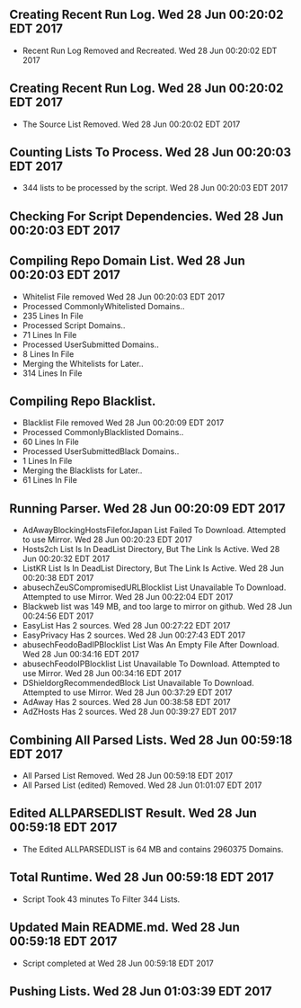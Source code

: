 ## Creating Recent Run Log. Wed 28 Jun 00:20:02 EDT 2017
* Recent Run Log Removed and Recreated. Wed 28 Jun 00:20:02 EDT 2017
## Creating Recent Run Log. Wed 28 Jun 00:20:02 EDT 2017

* The Source List Removed. Wed 28 Jun 00:20:02 EDT 2017
## Counting Lists To Process. Wed 28 Jun 00:20:03 EDT 2017
* 	344 lists to be processed by the script. Wed 28 Jun 00:20:03 EDT 2017

## Checking For Script Dependencies. Wed 28 Jun 00:20:03 EDT 2017

## Compiling Repo Domain List. Wed 28 Jun 00:20:03 EDT 2017
* Whitelist File removed Wed 28 Jun 00:20:03 EDT 2017
* Processed CommonlyWhitelisted Domains..
* 	235 Lines In File
* Processed Script Domains..
* 	71 Lines In File
* Processed UserSubmitted Domains..
* 	8 Lines In File
* Merging the Whitelists for Later..
* 	314 Lines In File
## Compiling Repo Blacklist.
* Blacklist File removed Wed 28 Jun 00:20:09 EDT 2017
* Processed CommonlyBlacklisted Domains..
* 	60 Lines In File
* Processed UserSubmittedBlack Domains..
* 	1 Lines In File
* Merging the Blacklists for Later..
* 	61 Lines In File

## Running Parser. Wed 28 Jun 00:20:09 EDT 2017
* AdAwayBlockingHostsFileforJapan List Failed To Download. Attempted to use Mirror. Wed 28 Jun 00:20:23 EDT 2017
* Hosts2ch List Is In DeadList Directory, But The Link Is Active. Wed 28 Jun 00:20:32 EDT 2017
* ListKR List Is In DeadList Directory, But The Link Is Active. Wed 28 Jun 00:20:38 EDT 2017
* abusechZeuSCompromisedURLBlocklist List Unavailable To Download. Attempted to use Mirror. Wed 28 Jun 00:22:04 EDT 2017
* Blackweb list was 149 MB, and too large to mirror on github. Wed 28 Jun 00:24:56 EDT 2017
* EasyList Has 2 sources. Wed 28 Jun 00:27:22 EDT 2017
* EasyPrivacy Has 2 sources. Wed 28 Jun 00:27:43 EDT 2017
* abusechFeodoBadIPBlocklist List Was An Empty File After Download. Wed 28 Jun 00:34:16 EDT 2017
* abusechFeodoIPBlocklist List Unavailable To Download. Attempted to use Mirror. Wed 28 Jun 00:34:16 EDT 2017
* DShieldorgRecommendedBlock List Unavailable To Download. Attempted to use Mirror. Wed 28 Jun 00:37:29 EDT 2017
* AdAway Has 2 sources. Wed 28 Jun 00:38:58 EDT 2017
* AdZHosts Has 2 sources. Wed 28 Jun 00:39:27 EDT 2017

## Combining All Parsed Lists. Wed 28 Jun 00:59:18 EDT 2017
* All Parsed List Removed. Wed 28 Jun 00:59:18 EDT 2017
* All Parsed List (edited) Removed. Wed 28 Jun 01:01:07 EDT 2017

## Edited ALLPARSEDLIST Result. Wed 28 Jun 00:59:18 EDT 2017
* The Edited ALLPARSEDLIST is 64 MB and contains 	2960375 Domains.

## Total Runtime. Wed 28 Jun 00:59:18 EDT 2017
* Script Took 43 minutes To Filter 	344 Lists.

## Updated Main README.md. Wed 28 Jun 00:59:18 EDT 2017

* Script completed at Wed 28 Jun 00:59:18 EDT 2017
## Pushing Lists. Wed 28 Jun 01:03:39 EDT 2017
